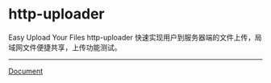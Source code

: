 # http-uploader

Easy Upload Your Files
http-uploader 快速实现用户到服务器端的文件上传，局域网文件便捷共享，上传功能测试。

--------

[Document](http://zobor.xyz/?p=8)